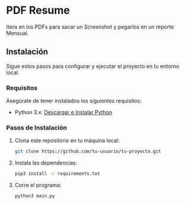 # PDF Resume

Itera en los PDFs para sacar un Screenshot y pegarlos en un reporte Mensual.

## Instalación

Sigue estos pasos para configurar y ejecutar el proyecto en tu entorno local.

### Requisitos

Asegúrate de tener instalados los siguientes requisitos:

- Python 3.x: [Descargar e Instalar Python](https://www.python.org/downloads/)

### Pasos de Instalación

1. Clona este repositorio en tu máquina local:

   ```bash
   git clone https://github.com/tu-usuario/tu-proyecto.git

2. Instala las dependencias: 

   ```bash
   pip3 install -r requirements.txt

3. Corre el programa:

   ```bash
   python3 main.py
